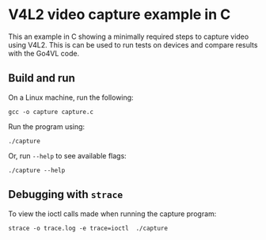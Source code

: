 # V4L2 video capture example in C

This an example in C showing a minimally required steps to capture video using V4L2. This is can be used to run tests on devices and compare results with the Go4VL code.

## Build and run
On a Linux machine, run the following:

```
gcc -o capture capture.c
```

Run the program using:

```
./capture
```

Or, run `--help` to see available flags:

```
./capture --help
```

## Debugging with `strace`

To view the ioctl calls made when running the capture program:

```
strace -o trace.log -e trace=ioctl  ./capture
```